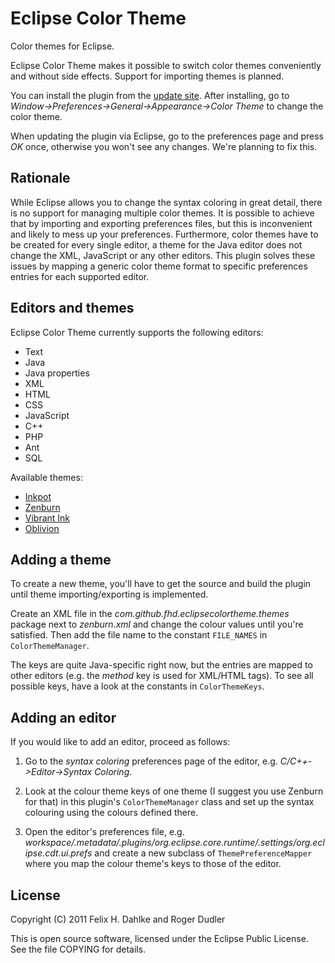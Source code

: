 Eclipse Color Theme
===================

Color themes for Eclipse.

Eclipse Color Theme makes it possible to switch color themes
conveniently and without side effects. Support for importing themes is
planned.

You can install the plugin from the
[update site](http://fhd.github.com/eclipse-color-theme).  After
installing, go to *Window->Preferences->General->Appearance->Color
Theme* to change the color theme.

When updating the plugin via Eclipse, go to the preferences page and
press *OK* once, otherwise you won't see any changes. We're planning
to fix this.

Rationale
---------

While Eclipse allows you to change the syntax coloring in great
detail, there is no support for managing multiple color themes. It is
possible to achieve that by importing and exporting preferences files,
but this is inconvenient and likely to mess up your preferences.
Furthermore, color themes have to be created for every single editor,
a theme for the Java editor does not change the XML, JavaScript or
any other editors. This plugin solves these issues by mapping a
generic color theme format to specific preferences entries for each
supported editor.

Editors and themes
------------------

Eclipse Color Theme currently supports the following editors:

* Text
* Java
* Java properties
* XML
* HTML
* CSS
* JavaScript
* C++
* PHP
* Ant
* SQL

Available themes:

* [Inkpot](http://www.vim.org/scripts/script.php?script_id=1143)
* [Zenburn](http://slinky.imukuppi.org/zenburnpage/)
* [Vibrant Ink](http://code.google.com/p/vibrant-ink-textmate/)
* [Oblivion](http://www.rogerdudler.com/?p=362)

Adding a theme
--------------

To create a new theme, you'll have to get the source and build the
plugin until theme importing/exporting is implemented.

Create an XML file in the *com.github.fhd.eclipsecolortheme.themes*
package next to *zenburn.xml* and change the colour values until
you're satisfied. Then add the file name to the constant `FILE_NAMES`
in `ColorThemeManager`.

The keys are quite Java-specific right now, but the entries are mapped
to other editors (e.g. the *method* key is used for XML/HTML tags). To
see all possible keys, have a look at the constants in
`ColorThemeKeys`.

Adding an editor
----------------

If you would like to add an editor, proceed as follows:

1. Go to the *syntax coloring* preferences page of the editor,
e.g. *C/C++->Editor->Syntax Coloring*.

2. Look at the colour theme keys of one theme (I suggest you use
Zenburn for that) in this plugin's `ColorThemeManager` class and set
up the syntax colouring using the colours defined there.

3. Open the editor's preferences file, e.g. *workspace/.metadata/.plugins/org.eclipse.core.runtime/.settings/org.eclipse.cdt.ui.prefs*
and create a new subclass of `ThemePreferenceMapper` where you map the
colour theme's keys to those of the editor.

License
-------

Copyright (C) 2011 Felix H. Dahlke and Roger Dudler

This is open source software, licensed under the Eclipse Public
License. See the file COPYING for details.
